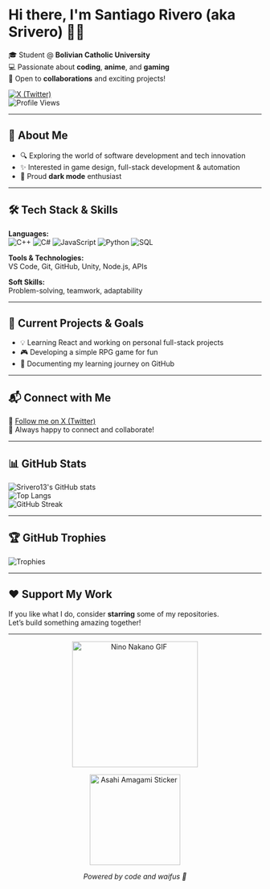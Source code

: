 # Hi there, I'm **Santiago Rivero** (aka **Srivero**) 👨‍💻

🎓 Student @ **Bolivian Catholic University**  
💻 Passionate about **coding**, **anime**, and **gaming**  
🤝 Open to **collaborations** and exciting projects!

[![X (Twitter)](https://img.shields.io/badge/X-%40Srivero1234-1DA1F2?style=flat&logo=twitter)](https://x.com/Srivero1234)  
![Profile Views](https://komarev.com/ghpvc/?username=Srivero13&label=Profile%20Views&color=blueviolet&style=flat)

---

## 🧠 About Me

- 🔍 Exploring the world of software development and tech innovation  
- ✨ Interested in game design, full-stack development & automation  
- 🌙 Proud **dark mode** enthusiast

---

## 🛠️ Tech Stack & Skills

**Languages:**  
![C++](https://img.shields.io/badge/C++-00599C?style=flat&logo=c%2B%2B&logoColor=white)
![C#](https://img.shields.io/badge/C%23-239120?style=flat&logo=c-sharp&logoColor=white)
![JavaScript](https://img.shields.io/badge/JavaScript-F7DF1E?style=flat&logo=javascript&logoColor=black)
![Python](https://img.shields.io/badge/Python-3776AB?style=flat&logo=python&logoColor=white)
![SQL](https://img.shields.io/badge/SQL-4479A1?style=flat&logo=sqlite&logoColor=white)

**Tools & Technologies:**  
VS Code, Git, GitHub, Unity, Node.js, APIs

**Soft Skills:**  
Problem-solving, teamwork, adaptability

---

## 🚀 Current Projects & Goals

- 💡 Learning React and working on personal full-stack projects  
- 🎮 Developing a simple RPG game for fun  
- 📘 Documenting my learning journey on GitHub

---

## 📬 Connect with Me

📨 [Follow me on X (Twitter)](https://x.com/Srivero1234)  
💬 Always happy to connect and collaborate!

---

## 📊 GitHub Stats

![Srivero13's GitHub stats](https://github-readme-stats.vercel.app/api?username=Srivero13&show_icons=true&theme=radical)  
![Top Langs](https://github-readme-stats.vercel.app/api/top-langs/?username=Srivero13&layout=compact&theme=radical)  
![GitHub Streak](https://streak-stats.demolab.com?user=Srivero13&theme=radical&date_format=M%20j%5B%2C%20Y%5D)

---

## 🏆 GitHub Trophies

![Trophies](https://github-profile-trophy.vercel.app/?username=Srivero13&theme=radical&margin-w=10&row=1)

---

## ❤️ Support My Work

If you like what I do, consider **starring** some of my repositories.  
Let’s build something amazing together!

---

<p align="center">
  <img src="https://media.giphy.com/media/3o7TKtnuHOHHUjR38Y/giphy.gif" width="250" alt="Nino Nakano GIF" />
</p>

<p align="center">
  <img src="https://goodsrepublic.com/images/items/5496598/standard/5496598.jpg" width="180" alt="Asahi Amagami Sticker" />
</p>

<p align="center"><i>Powered by code and waifus 🖤</i></p>
